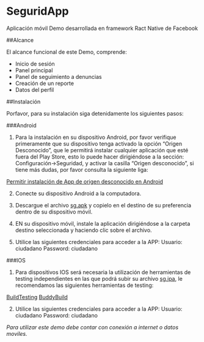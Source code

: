 # SeguridApp

Aplicación móvil Demo desarrollada en framework Ract Native de Facebook

##Alcance

El alcance funcional de este Demo, comprende:
- Inicio de sesión
- Panel principal
- Panel de seguimiento a denuncias
- Creación de un reporte
- Datos del perfil


##Instalación

Porfavor, para su instalación siga detenidamente los siguientes pasos:

###Android

1. Para la instalación en su dispositivo Android, por favor verifique primeramente que su dispositivo tenga activado la opción “Origen Desconocido”, que le permitirá instalar cualquier aplicación que esté fuera del Play Store, esto lo puede hacer dirigiéndose a la sección: Configuración->Seguridad, y activar la casilla “Origen desconocido”, si tiene más dudas, por favor consulta la siguiente liga:


 [Permitir instalación de App de origen desconocido en Android](http://blog.uptodown.com/como-instalar-aplicaciones-en-android-sin-utilizar-google-play/)


2. Conecte su dispositivo Android a la computadora.

3. Descargue el archivo [sg.apk](https://coderobot.com.mx/sg.apk) y copielo en el destino de su preferencia dentro de su dispositivo móvil.

4. EN su dispositivo móvil, instale la aplicación dirigiéndose a la carpeta destino seleccionada y haciendo clic sobre el archivo.

5. Utilice las siguientes credenciales para acceder a la APP:
   Usuario: ciudadano
   Password: ciudadano


###IOS

1. Para dispositivos IOS será necesaria la utilización de herramientas de testing independientes en las que podrá subir su archivo [sg.ipa](https://coderobot.com.mx/sg.ipa), le recomendamos las siguientes herramientas de testing:


[BuildTesting](http://www.buildtesting.com/)
[BuddyBuild](https://www.buddybuild.com/)

2. Utilice las siguientes credenciales para acceder a la APP:
   Usuario: ciudadano
   Password: ciudadano



*Para utilizar este demo debe contar con conexión a internet o datos moviles.*
